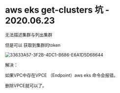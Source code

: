 # aws eks get-clusters 坑 - 2020.06.23

无法描述集群与列出集群

但是可以 获取到集群的token

![33633A57-3F2B-4DC1-B686-E6A1D5D68644](/var/folders/tj/pr8f2gh94r342pwdfm3zvxph0000gn/T/com.yinxiang.Mac/com.yinxiang.Mac/WebKitDnD.89EEQk/33633A57-3F2B-4DC1-B686-E6A1D5D68644.png)



解决：

  如果VPC中存在VPCE （Endpoint）aws eks 命令会报错。

   删除VPCE就可以了。

